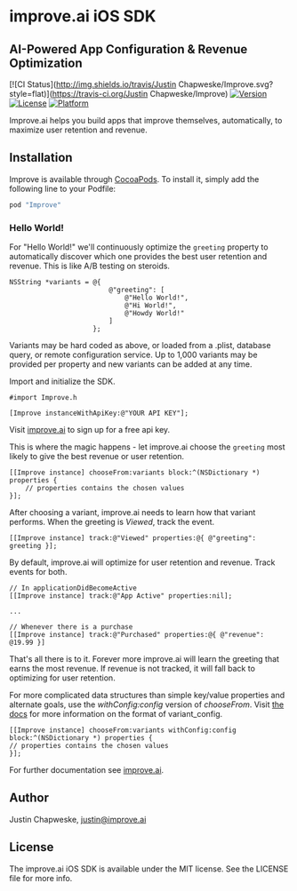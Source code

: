 # improve.ai iOS SDK

## AI-Powered App Configuration & Revenue Optimization
 
[![CI Status](http://img.shields.io/travis/Justin Chapweske/Improve.svg?style=flat)](https://travis-ci.org/Justin Chapweske/Improve)
[![Version](https://img.shields.io/cocoapods/v/Improve.svg?style=flat)](http://cocoapods.org/pods/Improve)
[![License](https://img.shields.io/cocoapods/l/Improve.svg?style=flat)](http://cocoapods.org/pods/Improve)
[![Platform](https://img.shields.io/cocoapods/p/Improve.svg?style=flat)](http://cocoapods.org/pods/Improve)

Improve.ai helps you build apps that improve themselves, automatically, to maximize user retention and revenue.

## Installation

Improve is available through [CocoaPods](http://cocoapods.org). To install
it, simply add the following line to your Podfile:

```ruby
pod "Improve"
```
### Hello World!


For "Hello World!" we'll continuously optimize the ```greeting``` property to automatically discover which one provides the best user retention and revenue.  This is like A/B testing on steroids.

```objc
NSString *variants = @{
                         @"greeting": [
                             @"Hello World!",
                             @"Hi World!",
                             @"Howdy World!"
                         ]
                     };
```

Variants may be hard coded as above, or loaded from a .plist, database query, or remote configuration service.  Up to 1,000 variants may be provided per property and new variants can be added at any time.

Import and initialize the SDK.

```objc
#import Improve.h

[Improve instanceWithApiKey:@"YOUR API KEY"];

```

Visit [improve.ai](http://improve.ai) to sign up for a free api key.

This is where the magic happens - let improve.ai choose the `greeting` most likely to give the best revenue or user retention.

```objc
[[Improve instance] chooseFrom:variants block:^(NSDictionary *) properties {
    // properties contains the chosen values
}];

```

After choosing a variant, improve.ai needs to learn how that variant performs.  When the greeting is *Viewed*, track the event.

```objc
[[Improve instance] track:@"Viewed" properties:@{ @"greeting": greeting }];

```

By default, improve.ai will optimize for user retention and revenue.  Track events for both.

```objc
// In applicationDidBecomeActive
[[Improve instance] track:@"App Active" properties:nil];

...

// Whenever there is a purchase
[[Improve instance] track:@"Purchased" properties:@{ @"revenue": @19.99 }]

```

That's all there is to it.  Forever more improve.ai will learn the greeting that earns the most revenue.  If revenue is not tracked, it will fall back to optimizing for user retention.

For more complicated data structures than simple key/value properties and alternate goals, use the *withConfig:config* version of *chooseFrom*.  Visit [the docs](https://docs.improve.ai) for more information on the format of variant_config.

```objc
[[Improve instance] chooseFrom:variants withConfig:config block:^(NSDictionary *) properties {
// properties contains the chosen values
}];
```

For further documentation see [improve.ai](https://docs.improve.ai).

## Author

Justin Chapweske, justin@improve.ai

## License

The improve.ai iOS SDK is available under the MIT license. See the LICENSE file for more info.
